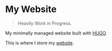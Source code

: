# My Website

>Heavily Work in Progress.

My minimally managed website built with [HUGO](https://gohugo.io/).


This is where I store my [website](https://jagutierrez.netlify.app/).